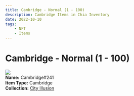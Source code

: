 ```yaml
---
title: Cambridge - Normal (1 - 100)
description: Cambridge Items in Chia Inventory
date: 2022-10-10
tags:
    - NFT
    - Items
---
```


# Cambridge - Normal (1 - 100)
<div class="item_thumbnail">
<img loading="lazy" src="https://dzqh2gjnogwakjmjcmlcgqiepy7rbrxqgqrcnkekhf6yfphbsz7q.arweave.net/HmB9GS1xrAUliRMWI0EEfj8QxvA0Iiaoijl9grzhln8"><br/>
<div><strong>Name:</strong> Cambridge#241</div>
<div><strong>Item Type:</strong> Cambridge</div>
<div><strong>Collection:</strong> <a href="https://www.spacescan.io/xch/nft/collection/col1lend2dcn558km4wcwta4xnkfv3xpcmlp9kyt0m909emvfxechlyqdl5ndg">City Illusion</a></div>
</div>

